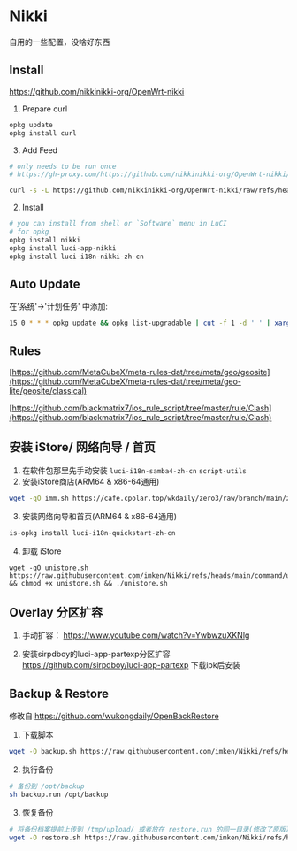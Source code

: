 # Nikki
自用的一些配置，没啥好东西

## Install 
https://github.com/nikkinikki-org/OpenWrt-nikki
1. Prepare curl
```sh
opkg update
opkg install curl
```

3. Add Feed
```sh
# only needs to be run once
# https://gh-proxy.com/https://github.com/nikkinikki-org/OpenWrt-nikki/raw/refs/heads/main/feed.sh

curl -s -L https://github.com/nikkinikki-org/OpenWrt-nikki/raw/refs/heads/main/feed.sh | ash
```

2. Install
```sh
# you can install from shell or `Software` menu in LuCI
# for opkg
opkg install nikki
opkg install luci-app-nikki
opkg install luci-i18n-nikki-zh-cn
```

## Auto Update
在'系统'->'计划任务' 中添加:
```sh
15 0 * * * opkg update && opkg list-upgradable | cut -f 1 -d ' ' | xargs opkg upgrade
```


## Rules
[https://github.com/MetaCubeX/meta-rules-dat/tree/meta/geo/geosite](https://github.com/MetaCubeX/meta-rules-dat/tree/meta/geo-lite/geosite/classical)

[https://github.com/blackmatrix7/ios_rule_script/tree/master/rule/Clash](https://github.com/blackmatrix7/ios_rule_script/tree/master/rule/Clash)

## 安装 iStore/ 网络向导 / 首页
1. 在软件包那里先手动安装 
`luci-i18n-samba4-zh-cn`  `script-utils`
2. 安装iStore商店(ARM64 & x86-64通用)
```sh
wget -qO imm.sh https://cafe.cpolar.top/wkdaily/zero3/raw/branch/main/zero3/imm.sh && chmod +x imm.sh && ./imm.sh
```
3. 安装网络向导和首页(ARM64 & x86-64通用)
```sh
is-opkg install luci-i18n-quickstart-zh-cn
```
4. 卸载 iStore
```
wget -qO unistore.sh https://raw.githubusercontent.com/imken/Nikki/refs/heads/main/command/unistore.sh  && chmod +x unistore.sh && ./unistore.sh
```


## Overlay 分区扩容 

1. 手动扩容：
https://www.youtube.com/watch?v=YwbwzuXKNlg

2. 安装sirpdboy的luci-app-partexp分区扩容
https://github.com/sirpdboy/luci-app-partexp
下载ipk后安装

## Backup & Restore
修改自 https://github.com/wukongdaily/OpenBackRestore

1. 下载脚本
```sh
wget -O backup.sh https://raw.githubusercontent.com/imken/Nikki/refs/heads/main/command/backup.sh
```

2. 执行备份
```sh
# 备份到 /opt/backup
sh backup.run /opt/backup
```

3. 恢复备份
```sh
# 将备份档案提前上传到 /tmp/upload/ 或者放在 restore.run 的同一目录(修改了原版)
wget -O restore.sh https://raw.githubusercontent.com/imken/Nikki/refs/heads/main/command/restore.sh && chmod +x restore.sh && sh restore.sh
```
